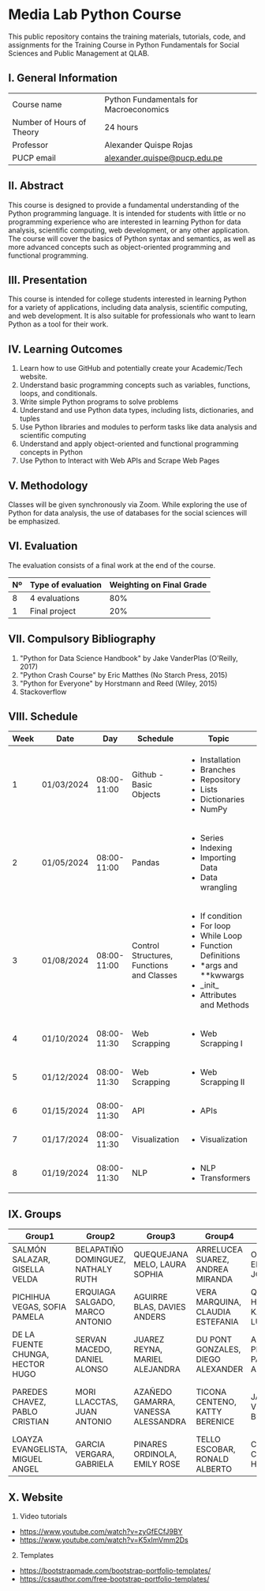 # Media Lab Python Course

This public repository contains the training materials, tutorials, code, and assignments for the Training Course in Python Fundamentals for Social Sciences and Public Management at QLAB.

## I. General Information

|  | | 
|:-------------------|---|
| Course name | Python Fundamentals for Macroeconomics | 
| Number of Hours of Theory | 24 hours |
| Professor | Alexander Quispe Rojas |
| PUCP email | alexander.quispe@pucp.edu.pe |


## II. Abstract

This course is designed to provide a fundamental understanding of the Python programming language. It is intended for students with little or no programming experience who are interested in learning Python for data analysis, scientific computing, web development, or any other application. The course will cover the basics of Python syntax and semantics, as well as more advanced concepts such as object-oriented programming and functional programming.

## III. Presentation

This course is intended for college students interested in learning Python for a variety of applications, including data analysis, scientific computing, and web development. It is also suitable for professionals who want to learn Python as a tool for their work.

## IV. Learning Outcomes

1.	Learn how to use GitHub and potentially create your Academic/Tech website.
2.	Understand basic programming concepts such as variables, functions, loops, and conditionals.
3.	Write simple Python programs to solve problems
4.	Understand and use Python data types, including lists, dictionaries, and tuples
5.	Use Python libraries and modules to perform tasks like data analysis and scientific computing
6.	Understand and apply object-oriented and functional programming concepts in Python
7.	Use Python to Interact with Web APIs and Scrape Web Pages

## V. Methodology

Classes will be given synchronously via Zoom. While exploring the use of Python for data analysis, the use of databases for the social sciences will be emphasized.

## VI. Evaluation

The evaluation consists of a final work at the end of the course.

| Nº | Type of evaluation | Weighting on Final Grade |
|:-------------------|---| ---|
| 8 | 4 evaluations | 80% |
| 1 | Final project | 20%|

## VII. Compulsory Bibliography

1.	"Python for Data Science Handbook" by Jake VanderPlas (O'Reilly, 2017) 
2.	"Python Crash Course" by Eric Matthes (No Starch Press, 2015) 
3.	"Python for Everyone" by Horstmann and Reed (Wiley, 2015)
4.	Stackoverflow

## VIII. Schedule

|Week|Date|Day|Schedule|Topic|Subtopic
|---|---|---|---|---|---
|1|01/03/2024|08:00-11:00| Github - Basic Objects| <ul>  <li>Installation</li>   <li>Branches</li>   <li>Repository </li> <li>Lists</li>   <li>Dictionaries</li>   <li>NumPy </li> </ul>   
|2|01/05/2024|08:00-11:00| Pandas | <ul>  <li> Series </li>   <li>Indexing</li>   <li>Importing Data </li> <li> Data wrangling </li> </ul>      
|3|01/08/2024|08:00-11:00 | Control Structures, Functions and Classes| <ul>  <li> If condition </li>   <li> For loop</li>   <li> While Loop</li> <li> Function Definitions </li>   <li> *args and **kwwargs </li>   <li> \_init_</li> <li> Attributes and Methods</li> </ul>    
|4|01/10/2024|08:00-11:30| Web Scrapping| <ul>  <li>Web Scrapping I </li>  </ul>   
|5|01/12/2024|08:00-11:30| Web Scrapping| <ul>   <li>Web Scrapping II </li>   </ul> 
|6|01/15/2024|08:00-11:30| API| <ul>  <li> APIs</li>   </ul> 
|7|01/17/2024|08:00-11:30| Visualization| <ul>  <li> Visualization </li>   </ul> 
|8|01/19/2024|08:00-11:30| NLP| <ul>  <li> NLP </li>   <li> Transformers </li>   </ul> 
## IX. Groups
| Group1                           | Group2                             | Group3                              | Group4                            | Group5                                | Group6                             | Group7                            | Group8                               |
| -------------------------------- | ---------------------------------- | ----------------------------------- | --------------------------------- | ------------------------------------- | ---------------------------------- | --------------------------------- | ------------------------------------ |
| SALMÓN SALAZAR, GISELLA VELDA    | BELAPATIÑO DOMINGUEZ, NATHALY RUTH | QUEQUEJANA MELO, LAURA SOPHIA       | ARRELUCEA SUAREZ, ANDREA MIRANDA  | ORE PRIETO, EDUARDO JOSUE             | BOLIVAR ESPINOZA, CARELLIA DALESKA | ALZAMORA ESPINOZA, PAOLA FERNANDA | HURTADO YANTAS, HANS CRISTIAN        |
| PICHIHUA VEGAS, SOFIA PAMELA     | ERQUIAGA SALGADO, MARCO ANTONIO    | AGUIRRE BLAS, DAVIES ANDERS         | VERA MARQUINA, CLAUDIA ESTEFANIA  | QUISPE HURTADO, KATIA LUCERO          | MONTES CARRILLO, ALLISON SILVIA    | GONZALES CENTENO, JULIA GISELLE   | REYES COLQUEPISCO, VALERIA ELIZABETH |
| DE LA FUENTE CHUNGA, HECTOR HUGO | SERVAN MACEDO, DANIEL ALONSO       | JUAREZ REYNA, MARIEL ALEJANDRA      | DU PONT GONZALES, DIEGO ALEXANDER | ARGOMEDO PIMINCHUMO, PAMELA ALEXANDRA | ZEVALLOS MENDEZ, AARON ALONSO      | AMARO YALTA, HILLARY ESTEFANY     | NARVAEZ LEYVA, GABRIELA MARIE        |
| PAREDES CHAVEZ, PABLO CRISTIAN   | MORI LLACCTAS, JUAN ANTONIO        | AZAÑEDO GAMARRA, VANESSA ALESSANDRA | TICONA CENTENO, KATTY BERENICE    | JAUREGUI VERA, ANA BRIGITTE           | QUENAYA DE LA CRUZ, FAVIO MARCELO  | GONZALES SILVANO, JOSE LUIS       |
| LOAYZA EVANGELISTA, MIGUEL ANGEL | GARCIA VERGARA, GABRIELA           | PINARES ORDINOLA, EMILY ROSE        | TELLO ESCOBAR, RONALD ALBERTO     | CORDOVA CALLE, EHZER HADID            | VASQUEZ VILCA, JOE ANDRE           |

## X. Website

1. Video tutorials
- https://www.youtube.com/watch?v=zyGfECfJ9BY
- https://www.youtube.com/watch?v=K5xImVmm2Ds


2. Templates
- https://bootstrapmade.com/bootstrap-portfolio-templates/
- https://cssauthor.com/free-bootstrap-portfolio-templates/





